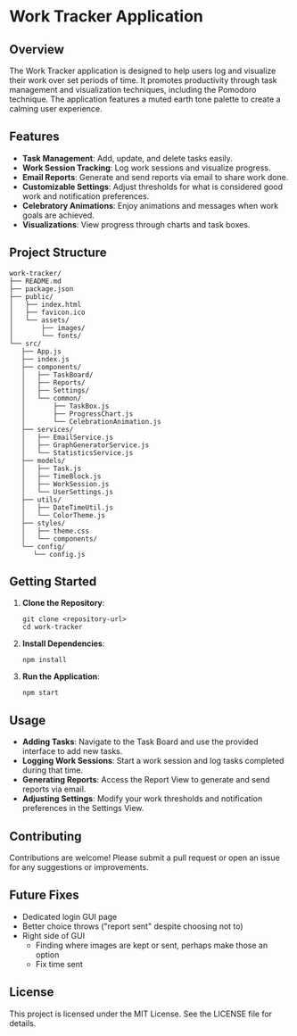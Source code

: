 # Work Tracker Application

## Overview
The Work Tracker application is designed to help users log and visualize their work over set periods of time. It promotes productivity through task management and visualization techniques, including the Pomodoro technique. The application features a muted earth tone palette to create a calming user experience.

## Features
- **Task Management**: Add, update, and delete tasks easily.
- **Work Session Tracking**: Log work sessions and visualize progress.
- **Email Reports**: Generate and send reports via email to share work done.
- **Customizable Settings**: Adjust thresholds for what is considered good work and notification preferences.
- **Celebratory Animations**: Enjoy animations and messages when work goals are achieved.
- **Visualizations**: View progress through charts and task boxes.

## Project Structure
```
work-tracker/
├── README.md
├── package.json
├── public/
│   ├── index.html
│   ├── favicon.ico
│   └── assets/
│       ├── images/
│       └── fonts/
└── src/
   ├── App.js
   ├── index.js
   ├── components/
   │   ├── TaskBoard/
   │   ├── Reports/
   │   ├── Settings/
   │   └── common/
   │       ├── TaskBox.js
   │       ├── ProgressChart.js
   │       └── CelebrationAnimation.js
   ├── services/
   │   ├── EmailService.js
   │   ├── GraphGeneratorService.js
   │   └── StatisticsService.js
   ├── models/
   │   ├── Task.js
   │   ├── TimeBlock.js
   │   ├── WorkSession.js
   │   └── UserSettings.js
   ├── utils/
   │   ├── DateTimeUtil.js
   │   └── ColorTheme.js
   ├── styles/
   │   ├── theme.css
   │   └── components/
   └── config/
      └── config.js
```

## Getting Started
1. **Clone the Repository**: 
   ```
   git clone <repository-url>
   cd work-tracker
   ```

2. **Install Dependencies**: 
   ```
   npm install
   ```

3. **Run the Application**: 
   ```
   npm start
   ```

## Usage
- **Adding Tasks**: Navigate to the Task Board and use the provided interface to add new tasks.
- **Logging Work Sessions**: Start a work session and log tasks completed during that time.
- **Generating Reports**: Access the Report View to generate and send reports via email.
- **Adjusting Settings**: Modify your work thresholds and notification preferences in the Settings View.

## Contributing
Contributions are welcome! Please submit a pull request or open an issue for any suggestions or improvements.

## Future Fixes
   - Dedicated login GUI page
   - Better choice throws ("report sent" despite choosing not to)
   - Right side of GUI
      - Finding where images are kept or sent, perhaps make those an option
      - Fix time sent

## License
This project is licensed under the MIT License. See the LICENSE file for details.
